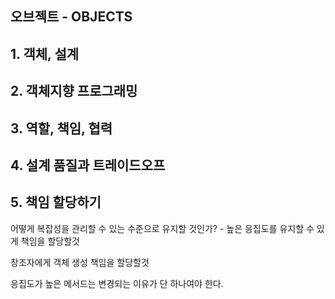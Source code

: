 ## 오브젝트 - OBJECTS

## 1. 객체, 설계



## 2. 객체지향 프로그래밍



## 3. 역할, 책임, 협력



## 4. 설계 품질과 트레이드오프



## 5. 책임 할당하기

어떻게 복잡성을 관리할 수 있는 수준으로 유지할 것인가? - 높은 응집도를 유지할 수 있게 책임을 할당할것

창조자에게 객체 생성 책임을 할당할것

응집도가 높은 메서드는 변경되는 이유가 단 하나여야 한다.
